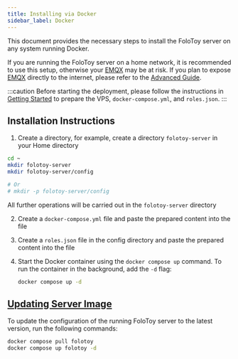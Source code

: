```yaml
---
title: Installing via Docker
sidebar_label: Docker
---
```


This document provides the necessary steps to install the FoloToy server on any system running Docker.

If you are running the FoloToy server on a home network, it is recommended to use this setup, otherwise your [EMQX](https://github.com/emqx/emqx) may be at risk. If you plan to expose [EMQX](https://github.com/emqx/emqx) directly to the internet, please refer to the [Advanced Guide](../guides/emqx.md).

:::caution
Before starting the deployment, please follow the instructions in [Getting Started](../installation/start) to prepare the VPS, `docker-compose.yml`, and `roles.json`.
:::

## Installation Instructions

1. Create a directory, for example, create a directory `folotoy-server` in your Home directory

  ```bash
  cd ~
  mkdir folotoy-server
  mkdir folotoy-server/config

  # Or
  # mkdir -p folotoy-server/config
  ```

  All further operations will be carried out in the `folotoy-server` directory

2. Create a `docker-compose.yml` file and paste the prepared content into the file

3. Create a `roles.json` file in the config directory and paste the prepared content into the file

4. Start the Docker container using the `docker compose up` command. To run the container in the background, add the `-d` flag:

   ```bash
   docker compose up -d
   ```

## [Updating Server Image](../upgrading.mdx)

To update the configuration of the running FoloToy server to the latest version, run the following commands:

```bash
docker compose pull folotoy
docker compose up folotoy -d
```